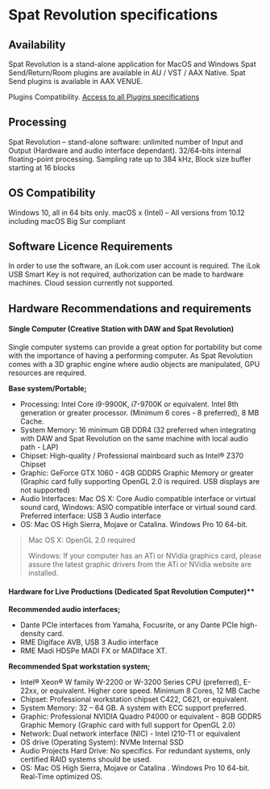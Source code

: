 # Spat Revolution specifications

## Availability

Spat Revolution is a stand-alone application for MacOS and Windows
Spat Send/Return/Room plugins are available in AU / VST / AAX Native. 
Spat Send plugins is available in AAX VENUE.

Plugins Compatibility.
[Access to all Plugins specifications](https://www.flux.audio/plugin-specifications/)

## Processing

Spat Revolution – stand-alone software:
unlimited number of Input and Output (Hardware and audio interface dependant).
32/64-bits internal floating-point processing.
Sampling rate up to 384 kHz, Block size buffer starting at 16 blocks
## OS Compatibility

Windows 10, all in 64 bits only.
macOS x (Intel) – All versions from 10.12 including macOS Big Sur compliant

## Software Licence Requirements

In order to use the software, an iLok.com user account is required. The iLok USB Smart Key is not required, authorization can be made to hardware machines. Cloud session currently not supported.

## Hardware Recommendations and requirements 
 
#### Single Computer (Creative Station with DAW and Spat Revolution) 

Single computer systems can provide a great option for portability but come with the importance of having a performing computer. As Spat Revolution comes with a 3D graphic engine where audio objects are manipulated, GPU resources are required. 

**Base system/Portable;**

* Processing: Intel Core i9-9900K, i7-9700K or equivalent. Intel 8th generation or greater processor. (Minimum 6 cores - 8 preferred), 8 MB Cache.
* System Memory: 16 minimum GB DDR4 (32 preferred when integrating with DAW and Spat Revolution on the same machine with local audio path - LAP) 
* Chipset: High-quality / Professional mainboard such as Intel® Z370 Chipset
* Graphic: GeForce GTX 1060 - 4GB GDDR5 Graphic Memory or greater (Graphic card fully supporting OpenGL 2.0 is required. USB displays are not supported)
* Audio Interfaces: Mac OS X: Core Audio compatible interface or virtual sound card, Windows: ASIO compatible interface or virtual sound card. Preferred interface: USB 3 Audio interface 
* OS: Mac OS High Sierra, Mojave or Catalina. Windows Pro 10 64-bit.
 
>  Mac OS X: OpenGL 2.0 required 
> 
>  Windows: If your computer has an ATi or NVidia graphics card, please assure the latest graphic drivers from the ATi or NVidia website are installed.

#### Hardware for Live Productions (Dedicated Spat Revolution Computer)**
 
**Recommended audio interfaces;**

* Dante PCIe interfaces from Yamaha, Focusrite, or any Dante PCIe high-density card.
* RME Digiface AVB, USB 3 Audio interface
* RME Madi HDSPe MADI FX or MADIface XT. 

**Recommended Spat workstation system;**

* Intel® Xeon® W family W-2200 or W-3200 Series CPU (preferred), E-22xx, or equivalent. Higher core speed. Minimum 8 Cores, 12 MB Cache
* Chipset: Professional workstation chipset C422, C621, or equivalent. 
* System Memory: 32 – 64 GB. A system with ECC support preferred.
* Graphic: Professional NVIDIA Quadro P4000 or equivalent - 8GB GDDR5 Graphic Memory (Graphic card with full support for OpenGL 2.0) 
* Network: Dual network interface (NIC) - Intel I210-T1 or equivalent 
* OS drive (Operating System): NVMe Internal SSD
* Audio Projects Hard Drive: No specifics. For redundant systems, only certified RAID systems should be used.
* OS: Mac OS High Sierra, Mojave or Catalina . Windows Pro 10 64-bit. Real-Time optimized OS.
